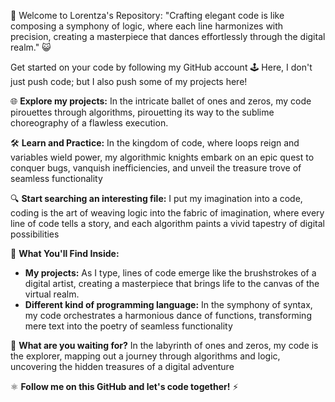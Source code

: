 🚀 Welcome to Lorentza's Repository: "Crafting elegant code is like composing a symphony of logic, where each line harmonizes with precision, creating a masterpiece that dances effortlessly through the digital realm." 😺

Get started on your code by following my GitHub account 🕹️ Here, I don't just push code; but I also push some of my projects here!

🌐 **Explore my projects:**
In the intricate ballet of ones and zeros, my code pirouettes through algorithms, pirouetting its way to the sublime choreography of a flawless execution.

🛠️ **Learn and Practice:**
In the kingdom of code, where loops reign and variables wield power, my algorithmic knights embark on an epic quest to conquer bugs, vanquish inefficiencies, and unveil the treasure trove of seamless functionality

🔍 **Start searching an interesting file:**
I put my imagination into a code, coding is the art of weaving logic into the fabric of imagination, where every line of code tells a story, and each algorithm paints a vivid tapestry of digital possibilities

🌈 **What You'll Find Inside:**
- **My projects:** As I type, lines of code emerge like the brushstrokes of a digital artist, creating a masterpiece that brings life to the canvas of the virtual realm.
- **Different kind of programming language:** In the symphony of syntax, my code orchestrates a harmonious dance of functions, transforming mere text into the poetry of seamless functionality

🚀 **What are you waiting for?**
In the labyrinth of ones and zeros, my code is the explorer, mapping out a journey through algorithms and logic, uncovering the hidden treasures of a digital adventure

⚛️ **Follow me on this GitHub and let's code together!** ⚡️
